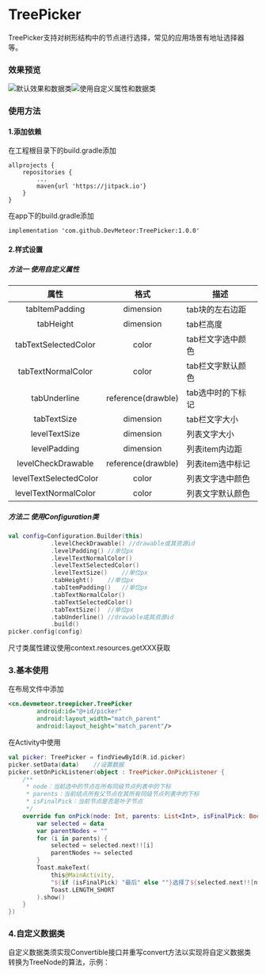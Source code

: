 # TreePicker

TreePicker支持对树形结构中的节点进行选择，常见的应用场景有地址选择器等。

### 效果预览

![默认效果和数据类](F:\AndroidStudioProjects\TreePicker\img\ex1.jpg)![使用自定义属性和数据类](F:\AndroidStudioProjects\TreePicker\img\ex2.jpg)

### 使用方法

#### 1.添加依赖

在工程根目录下的build.gradle添加

```
allprojects {
    repositories {
        ...
        maven{url 'https://jitpack.io'}
    }
}
```

在app下的build.gradle添加

```
implementation 'com.github.DevMeteor:TreePicker:1.0.0'
```

#### 2.样式设置

##### 方法一	使用自定义属性

|          属性          |        格式        | 描述              |
| :--------------------: | :----------------: | ----------------- |
|     tabItemPadding     |     dimension      | tab块的左右边距   |
|       tabHeight        |     dimension      | tab栏高度         |
|  tabTextSelectedColor  |       color        | tab栏文字选中颜色 |
|   tabTextNormalColor   |       color        | tab栏文字默认颜色 |
|      tabUnderline      | reference(drawble) | tab选中时的下标记 |
|      tabTextSize       |     dimension      | tab栏文字大小     |
|     levelTextSize      |     dimension      | 列表文字大小      |
|      levelPadding      |     dimension      | 列表item内边距    |
|   levelCheckDrawable   | reference(drawble) | 列表item选中标记  |
| levelTextSelectedColor |       color        | 列表文字选中颜色  |
|  levelTextNormalColor  |       color        | 列表文字默认颜色  |

##### 方法二	使用Configuration类

```kotlin
val config=Configuration.Builder(this)
            .levelCheckDrawable() //drawable或其资源id
            .levelPadding()	//单位px
            .levelTextNormalColor()
            .levelTextSelectedColor()
            .levelTextSize()	//单位px
            .tabHeight()	//单位px
            .tabItemPadding()	//单位px
            .tabTextNormalColor()
            .tabTextSelectedColor()
            .tabTextSize()	//单位px
            .tabUnderline()	//drawable或其资源id
            .build()
picker.config(config)
```

尺寸类属性建议使用context.resources.getXXX获取

### 3.基本使用

在布局文件中添加

```xml
<cn.devmeteor.treepicker.TreePicker
        android:id="@+id/picker"
        android:layout_width="match_parent"
        android:layout_height="match_parent"/>
```

在Activity中使用

```kotlin
val picker: TreePicker = findViewById(R.id.picker)
picker.setData(data)	//设置数据
picker.setOnPickListener(object : TreePicker.OnPickListener {
    /**
     * node：当前选中的节点在所有同级节点列表中的下标
     * parents：当前结点所有父节点在其所有同级节点列表中的下标
     * isFinalPick：当前节点是否是叶子节点
     */
    override fun onPick(node: Int, parents: List<Int>, isFinalPick: Boolean) {
        var selected = data
        var parentNodes = ""
        for (i in parents) {
            selected = selected.next!![i]
            parentNodes += selected
        }
        Toast.makeText(
            this@MainActivity,
            "${if (isFinalPick) "最后" else ""}选择了${selected.next!![node]}，父节点：$parentNodes",
            Toast.LENGTH_SHORT
        ).show()
    }
})
```

### 4.自定义数据类

自定义数据类须实现Convertible接口并重写convert方法以实现将自定义数据类转换为TreeNode的算法，示例：

[CustomTreeNode]: app/src\main\java\cn\devmeteor\treepickerdemo\CustomTreeNode.kt	"CustomTreeNode"

